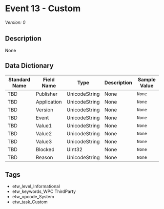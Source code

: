 # Event 13 - Custom
###### Version: 0

## Description
None

## Data Dictionary
|Standard Name|Field Name|Type|Description|Sample Value|
|---|---|---|---|---|
|TBD|Publisher|UnicodeString|None|`None`|
|TBD|Application|UnicodeString|None|`None`|
|TBD|Version|UnicodeString|None|`None`|
|TBD|Event|UnicodeString|None|`None`|
|TBD|Value1|UnicodeString|None|`None`|
|TBD|Value2|UnicodeString|None|`None`|
|TBD|Value3|UnicodeString|None|`None`|
|TBD|Blocked|UInt32|None|`None`|
|TBD|Reason|UnicodeString|None|`None`|

## Tags
* etw_level_Informational
* etw_keywords_WPC ThirdParty
* etw_opcode_System
* etw_task_Custom